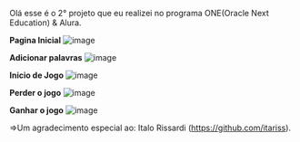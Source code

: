 Olá esse é o 2° projeto que eu realizei no programa ONE(Oracle Next Education) & Alura.

<strong>Pagina Inicial</strong>
![image](https://user-images.githubusercontent.com/101078506/173143428-58a7f4bc-9899-4aab-b9fa-dbadd7c65977.png)

<strong>Adicionar palavras</strong>
![image](https://user-images.githubusercontent.com/101078506/173144112-2c823f67-3212-4705-ae94-7d7919873fdc.png)

<strong>Inicio de Jogo</strong>
![image](https://user-images.githubusercontent.com/101078506/173144409-b25a4bca-819a-4d28-92d3-1d2dc930b1de.png)

<strong>Perder o jogo</strong>
![image](https://user-images.githubusercontent.com/101078506/173144650-ab16491a-39c5-4458-bea0-63241f15dd65.png)

<strong>Ganhar o jogo</strong>
![image](https://user-images.githubusercontent.com/101078506/173144764-39b552f1-86b4-4faf-b5eb-7020865efe6d.png)

=>Um agradecimento especial ao: Italo Rissardi (https://github.com/itariss).
